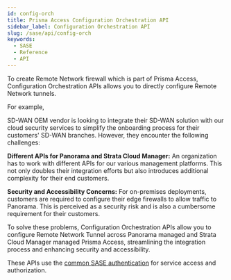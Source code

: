 ```yaml
---
id: config-orch
title: Prisma Access Configuration Orchestration API
sidebar_label: Configuration Orchestration API
slug: /sase/api/config-orch
keywords:
  - SASE
  - Reference
  - API
---
```


To create Remote Network firewall which is part of Prisma Access, Configuration Orchestration APIs allows you to directly configure Remote Network tunnels. 

For example, 

SD-WAN OEM vendor is looking to integrate their SD-WAN solution with our cloud security services to simplify the onboarding process for their customers' SD-WAN branches. However, they encounter the following challenges:

**Different APIs for Panorama and Strata Cloud Manager:** An organization has to work with different APIs for our various management platforms. This not only doubles their integration efforts but also introduces additional complexity for their end customers.

**Security and Accessibility Concerns:** For on-premises deployments, customers are required to configure their edge firewalls to allow traffic to Panorama. This is perceived as a security risk and is also a cumbersome requirement for their customers.

To solve these problems, Configuration Orchestration APIs allow you to configure Remote Network Tunnel across Panorama managed and Strata Cloud Manager managed Prisma Access, streamlining the integration process and enhancing security and accessibility.

These APIs use the [common SASE authentication](/sase/docs/getstarted) for service access and authorization.